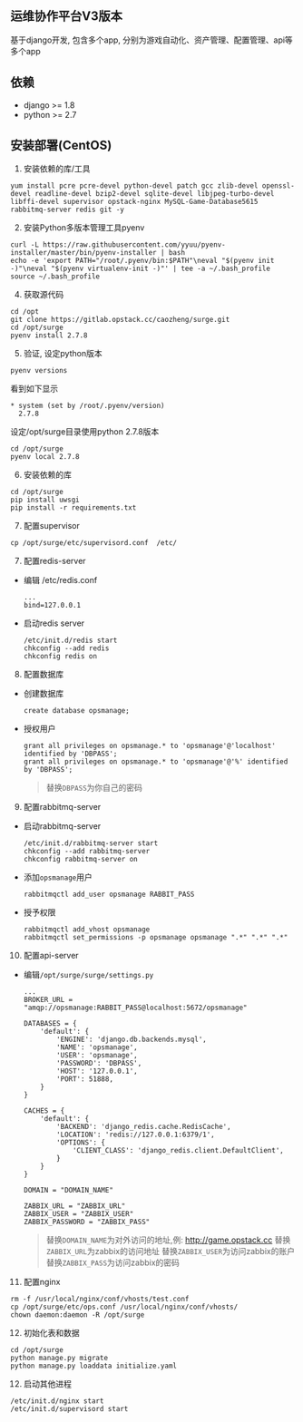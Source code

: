 ## 运维协作平台V3版本

基于django开发, 包含多个app, 分别为游戏自动化、资产管理、配置管理、api等多个app

## 依赖
* django >= 1.8
* python >= 2.7

## 安装部署(CentOS)
1. 安装依赖的库/工具
```
yum install pcre pcre-devel python-devel patch gcc zlib-devel openssl-devel readline-devel bzip2-devel sqlite-devel libjpeg-turbo-devel libffi-devel supervisor opstack-nginx MySQL-Game-Database5615 rabbitmq-server redis git -y
```

2. 安装Python多版本管理工具pyenv
```
curl -L https://raw.githubusercontent.com/yyuu/pyenv-installer/master/bin/pyenv-installer | bash
echo -e 'export PATH="/root/.pyenv/bin:$PATH"\neval "$(pyenv init -)"\neval "$(pyenv virtualenv-init -)"' | tee -a ~/.bash_profile
source ~/.bash_profile
```

4. 获取源代码
```
cd /opt
git clone https://gitlab.opstack.cc/caozheng/surge.git
cd /opt/surge
pyenv install 2.7.8
```

5. 验证, 设定python版本
```
pyenv versions
```
看到如下显示
```
* system (set by /root/.pyenv/version)
  2.7.8
```
设定/opt/surge目录使用python 2.7.8版本
```
cd /opt/surge
pyenv local 2.7.8
```

6. 安装依赖的库
```
cd /opt/surge
pip install uwsgi
pip install -r requirements.txt
```

7. 配置supervisor
```
cp /opt/surge/etc/supervisord.conf  /etc/
```

7. 配置redis-server
  * 编辑 /etc/redis.conf

    ```
    ...
    bind=127.0.0.1
    ```
  * 启动redis server

    ```
    /etc/init.d/redis start
    chkconfig --add redis
    chkconfig redis on
    ```

8. 配置数据库
  * 创建数据库

    ```
    create database opsmanage;
    ```
  * 授权用户

    ```
    grant all privileges on opsmanage.* to 'opsmanage'@'localhost' identified by 'DBPASS';
    grant all privileges on opsmanage.* to 'opsmanage'@'%' identified by 'DBPASS';
    ```

    > 替换`DBPASS`为你自己的密码

9. 配置rabbitmq-server
  * 启动rabbitmq-server

    ```
    /etc/init.d/rabbitmq-server start
    chkconfig --add rabbitmq-server
    chkconfig rabbitmq-server on
    ```
  * 添加`opsmanage`用户

    ```
    rabbitmqctl add_user opsmanage RABBIT_PASS
    ```
  * 授予权限

    ```
    rabbitmqctl add_vhost opsmanage
    rabbitmqctl set_permissions -p opsmanage opsmanage ".*" ".*" ".*"
    ```

10. 配置api-server
  * 编辑`/opt/surge/surge/settings.py`

    ```
    ...
    BROKER_URL = "amqp://opsmanage:RABBIT_PASS@localhost:5672/opsmanage"
    
    DATABASES = { 
        'default': {
            'ENGINE': 'django.db.backends.mysql',
            'NAME': 'opsmanage',
            'USER': 'opsmanage',
            'PASSWORD': 'DBPASS',
            'HOST': '127.0.0.1',
            'PORT': 51888,
        }   
    }
    
    CACHES = { 
        'default': {
            'BACKEND': 'django_redis.cache.RedisCache',
            'LOCATION': 'redis://127.0.0.1:6379/1',
            'OPTIONS': {
                'CLIENT_CLASS': 'django_redis.client.DefaultClient',
            }   
        }   
    }
    
    DOMAIN = "DOMAIN_NAME"
    
    ZABBIX_URL = "ZABBIX_URL"
    ZABBIX_USER = "ZABBIX_USER"
    ZABBIX_PASSWORD = "ZABBIX_PASS"
    ```

    > 替换`DOMAIN_NAME`为对外访问的地址,例: http://game.opstack.cc
    替换`ZABBIX_URL`为zabbix的访问地址
    替换`ZABBIX_USER`为访问zabbix的账户
    替换`ZABBIX_PASS`为访问zabbix的密码

11. 配置nginx
```
rm -f /usr/local/nginx/conf/vhosts/test.conf
cp /opt/surge/etc/ops.conf /usr/local/nginx/conf/vhosts/
chown daemon:daemon -R /opt/surge 
```

12. 初始化表和数据
```
cd /opt/surge
python manage.py migrate
python manage.py loaddata initialize.yaml 
```

12. 启动其他进程
```
/etc/init.d/nginx start
/etc/init.d/supervisord start
```

